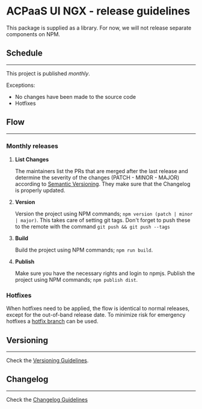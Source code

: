 # ACPaaS UI NGX - release guidelines

This package is supplied as a library.
For now, we will not release separate components on NPM.

## Schedule

---

This project is published *monthly*.

Exceptions:

* No changes have been made to the source code
* Hotfixes

## Flow

---

### Monthly releases

1. **List Changes**

   The maintainers list the PRs that are merged after the last release and determine the severity of the changes (PATCH - MINOR - MAJOR) according to [Semantic Versioning](https://semver.org/). They make sure that the Changelog is properly updated.

2. **Version**

   Version the project using NPM commands; `npm version (patch | minor | major)`. This takes care of setting git tags. Don't forget to push these to the remote with the command `git push && git push --tags`

3. **Build**

   Build the project using NPM commands; `npm run build`.

3. **Publish**

   Make sure you have the necessary rights and login to npmjs. Publish the project using NPM commands; `npm publish dist`.

### Hotfixes

When hotfixes need to be applied, the flow is identical to normal releases, except for the out-of-band release date. To minimize risk for emergency hotfixes a [hotfix branch](./VERSIONING.md#hotfixes) can be used.

## Versioning

---

Check the [Versioning Guidelines](./VERSIONING.md).

## Changelog

---

Check the [Changelog Guidelines](./CHANGELOG.md)
